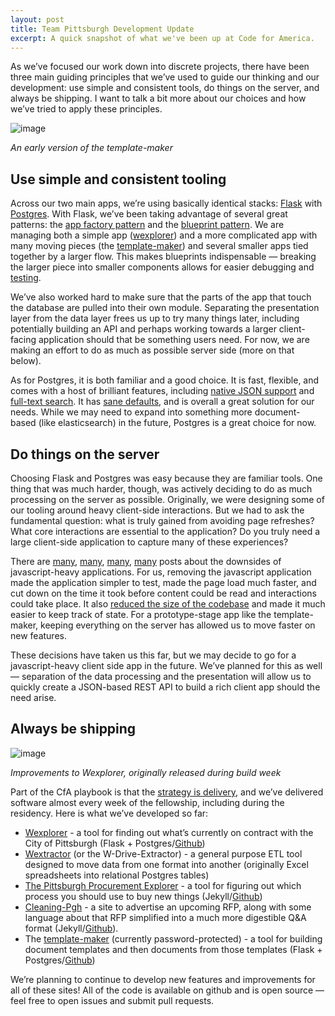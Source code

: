 ```yaml
---
layout: post
title: Team Pittsburgh Development Update
excerpt: A quick snapshot of what we've been up at Code for America.
---
```


As we’ve focused our work down into discrete projects, there have been three main guiding principles that we’ve used to guide our thinking and our development: use simple and consistent tools, do things on the server, and always be shipping. I want to talk a bit more about our choices and how we’ve tried to apply these principles.

![image](https://31.media.tumblr.com/a3051bd2b1eb39d34d340fbf932338cf/tumblr_inline_nm2bzr4pjS1t9lx61_540.gif)

_An early version of the template-maker_

## Use simple and consistent tooling

Across our two main apps, we’re using basically identical stacks: [Flask](http://flask.pocoo.org/) with [Postgres](http://www.postgresql.org/). With Flask, we’ve been taking advantage of several great patterns: the [app factory pattern](http://flask.pocoo.org/docs/0.10/patterns/appfactories/) and the [blueprint pattern](http://flask.pocoo.org/docs/0.10/blueprints/#blueprints). We are managing both a simple app ([wexplorer](http://github.com/codeforamerica/wexplorer)) and a more complicated app with many moving pieces (the [template-maker](http://github.com/codeforamerica/template-maker)) and several smaller apps tied together by a larger flow. This makes blueprints indispensable — breaking the larger piece into smaller components allows for easier debugging and [testing](https://travis-ci.org/codeforamerica/template-maker).

We’ve also worked hard to make sure that the parts of the app that touch the database are pulled into their own module. Separating the presentation layer from the data layer frees us up to try many things later, including potentially building an API and perhaps working towards a larger client-facing application should that be something users need. For now, we are making an effort to do as much as possible server side (more on that below).

As for Postgres, it is both familiar and a good choice. It is fast, flexible, and comes with a host of brilliant features, including [native JSON support](http://www.postgresql.org/docs/9.4/static/datatype-json.html) and [full-text search](http://www.postgresql.org/docs/9.1/static/textsearch-intro.html). It has [sane defaults](http://blog.ionelmc.ro/2014/12/28/terrible-choices-mysql/), and is overall a great solution for our needs. While we may need to expand into something more document-based (like elasticsearch) in the future, Postgres is a great choice for now.

## Do things on the server

Choosing Flask and Postgres was easy because they are familiar tools. One thing that was much harder, though, was actively deciding to do as much processing on the server as possible. Originally, we were designing some of our tooling around heavy client-side interactions. But we had to ask the fundamental question: what is truly gained from avoiding page refreshes? What core interactions are essential to the application? Do you truly need a large client-side application to capture many of these experiences?

There are [many](http://sealedabstract.com/rants/why-mobile-web-apps-are-slow/), [many](http://isolani.co.uk/blog/standards/WebAppMistakesWeAreCondemnedToRepeat), [many](http://isolani.co.uk/blog/javascript/BreakingTheWebWithHashBangs), [many](http://codeofrob.com/entries/you-have-ruined-javascript.html) posts about the downsides of javascript-heavy applications. For us, removing the javascript application made the application simpler to test, made the page load much faster, and cut down on the time it took before content could be read and interactions could take place. It also [reduced the size of the codebase](https://github.com/codeforamerica/template-maker/commit/7131c9d5e7d6d06d9a3fe9be3715669f12234978) and made it much easier to keep track of state. For a prototype-stage app like the template-maker, keeping everything on the server has allowed us to move faster on new features.

These decisions have taken us this far, but we may decide to go for a javascript-heavy client side app in the future. We’ve planned for this as well — separation of the data processing and the presentation will allow us to quickly create a JSON-based REST API to build a rich client app should the need arise.

## Always be shipping
![image](https://31.media.tumblr.com/23edc8e82ca709b2c36a1c74485a1f67/tumblr_inline_nm2d1gUMMT1t9lx61_540.gif)

_Improvements to Wexplorer, originally released during build week_

Part of the CfA playbook is that the [strategy is delivery](http://mikebracken.com/blog/the-strategy-is-delivery-again/), and we’ve delivered software almost every week of the fellowship, including during the residency. Here is what we’ve developed so far:

*   [Wexplorer](http://wexplorer-pittsburgh.herokuapp.com/) - a tool for finding out what’s currently on contract with the City of Pittsburgh (Flask + Postgres/[Github](http://github.com/codeforamerica/wexplorer))
*   [Wextractor](https://github.com/codeforamerica/w-drive-extractor) (or the W-Drive-Extractor) - a general purpose ETL tool designed to move data from one format into another (originally Excel spreadsheets into relational Postgres tables)
*   [The Pittsburgh Procurement Explorer](http://codeforamerica.github.io/pittsburgh-procurement-explorer/) - a tool for figuring out which process you should use to buy new things (Jekyll/[Github](https://github.com/codeforamerica/pittsburgh-procurement-explorer))
*   [Cleaning-Pgh](http://codeforamerica.github.io/cleaning-pgh/) - a site to advertise an upcoming RFP, along with some language about that RFP simplified into a much more digestible Q&amp;A format (Jekyll/[Github](https://github.com/codeforamerica/cleaning-pgh)).
*   The [template-maker](http://damp-falls-2198.herokuapp.com/build/) (currently password-protected) - a tool for building document templates and then documents from those templates (Flask + Postgres/[Github](https://github.com/codeforamerica/template-maker))

We’re planning to continue to develop new features and improvements for all of these sites! All of the code is available on github and is open source — feel free to open issues and submit pull requests.
